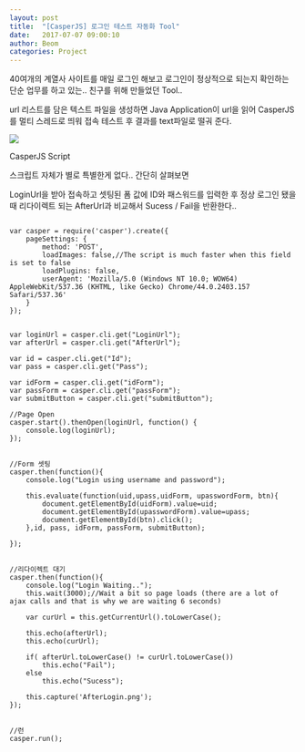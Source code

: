 ```yaml
---
layout: post
title:  "[CasperJS] 로그인 테스트 자동화 Tool"
date:   2017-07-07 09:00:10
author: Beom
categories: Project
---
```


40여개의 계열사 사이트를 매일 로그인 해보고 로그인이 정상적으로 되는지 확인하는 단순 업무를 하고 있는.. 친구를 위해 만들었던 Tool..

url 리스트를 담은 텍스트 파일을 생성하면 Java Application이 url을 읽어 CasperJS를 멀티 스레드로 띄워 접속 테스트 후 결과를 text파일로 떨궈 준다.

![](https://raw.githubusercontent.com/ntmaster84/ntmaster84.github.io/master/_posts/resource/urlTester.png)


CasperJS Script

스크립트 자체가 별로 특별한게 없다.. 간단히 살펴보면

 LoginUrl을 받아 접속하고 셋팅된 폼 값에 ID와 패스워드를 입력한 후 정상 로그인 됐을 때 리다이렉트 되는
 AfterUrl과 비교해서 Sucess / Fail을 반환한다..
 

```

var casper = require('casper').create({
    pageSettings: {
    	method: 'POST',
    	loadImages: false,//The script is much faster when this field is set to false
        loadPlugins: false,
        userAgent: 'Mozilla/5.0 (Windows NT 10.0; WOW64) AppleWebKit/537.36 (KHTML, like Gecko) Chrome/44.0.2403.157 Safari/537.36'
    }	
});


var loginUrl = casper.cli.get("LoginUrl");
var afterUrl = casper.cli.get("AfterUrl");

var id = casper.cli.get("Id");
var pass = casper.cli.get("Pass");

var idForm = casper.cli.get("idForm");
var passForm = casper.cli.get("passForm");
var submitButton = casper.cli.get("submitButton");

//Page Open
casper.start().thenOpen(loginUrl, function() {
    console.log(loginUrl);
});


//Form 셋팅
casper.then(function(){
    console.log("Login using username and password");
    
    this.evaluate(function(uid,upass,uidForm, upasswordForm, btn){    	
    	document.getElementById(uidForm).value=uid;
		document.getElementById(upasswordForm).value=upass;
		document.getElementById(btn).click();
    },id, pass, idForm, passForm, submitButton);

});


//리다이렉트 대기
casper.then(function(){
    console.log("Login Waiting..");
	this.wait(3000);//Wait a bit so page loads (there are a lot of ajax calls and that is why we are waiting 6 seconds)
	
	var curUrl = this.getCurrentUrl().toLowerCase();
	
	this.echo(afterUrl);
	this.echo(curUrl);
	
	if( afterUrl.toLowerCase() != curUrl.toLowerCase())
		this.echo("Fail");
	else
		this.echo("Sucess");
	
	this.capture('AfterLogin.png');
});


//런
casper.run();
```